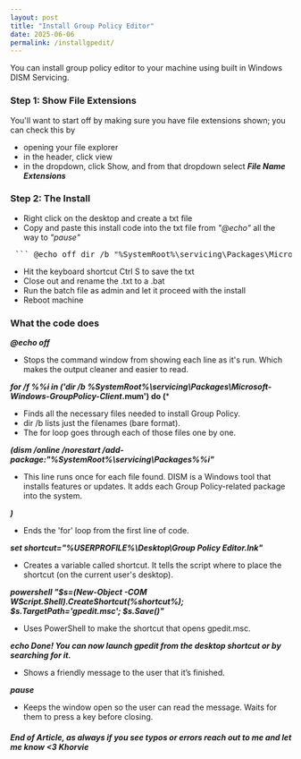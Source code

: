 ```yaml
---
layout: post
title: "Install Group Policy Editor"
date: 2025-06-06
permalink: /installgpedit/
---
```

You can install group policy editor to your machine using built in Windows DISM Servicing.
<!--more-->
### Step 1: Show File Extensions

You'll want to start off by making sure you have file extensions shown; you can check this by
- opening your file explorer
- in the header, click view
- in the dropdown, click Show, and from that dropdown select ***File Name Extensions***

### Step 2: The Install

- Right click on the desktop and create a txt file
- Copy and paste this install code into the txt file from *"@echo"* all the way to *"pause"*
  
<pre> ``` @echo off dir /b "%SystemRoot%\servicing\Packages\Microsoft-Windows-GroupPolicy-ClientExtensions-Package~*.mum" >List.txt dir /b "%SystemRoot%\servicing\Packages\Microsoft-Windows-GroupPolicy-ClientTools-Package~*.mum" >>List.txt for /f %%i in ('findstr /i . List.txt 2^>nul') do ( dism /online /norestart /add-package:"%SystemRoot%\servicing\Packages\%%i" ) del List.txt pause ``` </pre>


- Hit the keyboard shortcut Ctrl S to save the txt
- Close out and rename the .txt to a .bat
- Run the batch file as admin and let it proceed with the install
- Reboot machine

### What the code does

***@echo off***
- Stops the command window from showing each line as it's run. Which makes the output cleaner and easier to read.

***for /f %%i in ('dir /b %SystemRoot%\servicing\Packages\Microsoft-Windows-GroupPolicy-Client*.mum') do (***
- Finds all the necessary files needed to install Group Policy.
- dir /b lists just the filenames (bare format).
- The for loop goes through each of those files one by one.

***(dism /online /norestart /add-package:"%SystemRoot%\servicing\Packages\%%i"***
- This line runs once for each file found. DISM is a Windows tool that installs features or updates. It adds each Group Policy-related package into the system.

***)***
- Ends the 'for' loop from the first line of code.

***set shortcut="%USERPROFILE%\Desktop\Group Policy Editor.lnk"***
- Creates a variable called shortcut. It tells the script where to place the shortcut (on the current user's desktop).

***powershell "$s=(New-Object -COM WScript.Shell).CreateShortcut(%shortcut%); $s.TargetPath='gpedit.msc'; $s.Save()"***
- Uses PowerShell to make the shortcut that opens gpedit.msc.

***echo Done! You can now launch gpedit from the desktop shortcut or by searching for it.***
- Shows a friendly message to the user that it’s finished.

***pause***
- Keeps the window open so the user can read the message. Waits for them to press a key before closing.

##### End of Article, as always if you see typos or errors reach out to me and let me know <3 Khorvie

